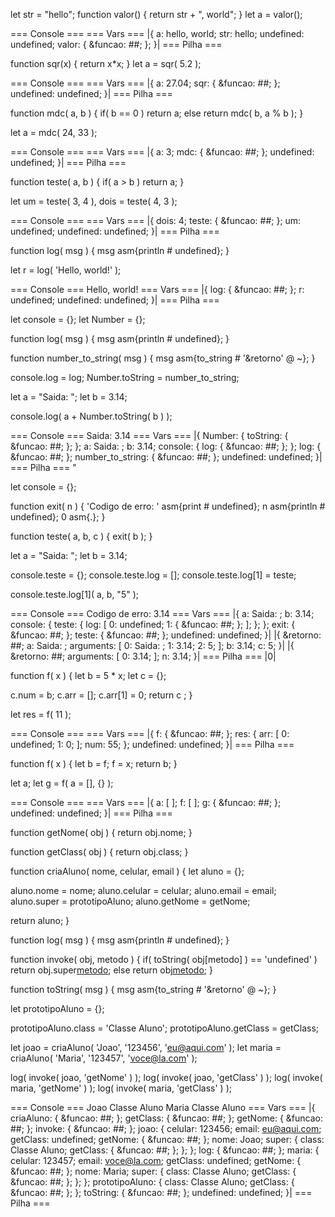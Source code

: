 let str = "hello";
function valor() { return str + ", world"; }
let a = valor();

=== Console ===
=== Vars ===
|{ a: hello, world; str: hello; undefined: undefined; valor: { &funcao: ##; }; }|
=== Pilha ===

function sqr(x) { return x\*x; }
let a = sqr( 5.2 );

=== Console ===
=== Vars ===
|{ a: 27.04; sqr: { &funcao: ##; }; undefined: undefined; }|
=== Pilha ===

function mdc( a, b ) {
if( b == 0 )
return a;
else
return mdc( b, a % b );
}

let a = mdc( 24, 33 );

=== Console ===
=== Vars ===
|{ a: 3; mdc: { &funcao: ##; }; undefined: undefined; }|
=== Pilha ===

function teste( a, b ) {
if( a > b )
return a;
}

let um = teste( 3, 4 ),
dois = teste( 4, 3 );

=== Console ===
=== Vars ===
|{ dois: 4; teste: { &funcao: ##; }; um: undefined; undefined: undefined; }|
=== Pilha ===

function log( msg ) {
msg asm{println # undefined};
}

let r = log( 'Hello, world!' );

=== Console ===
Hello, world!
=== Vars ===
|{ log: { &funcao: ##; }; r: undefined; undefined: undefined; }|
=== Pilha ===

let console = {};
let Number = {};

function log( msg ) {
msg asm{println # undefined};
}

function number_to_string( msg ) {
msg asm{to_string # '&retorno' @ ~};
}

console.log = log;
Number.toString = number_to_string;

let a = "Saida: ";
let b = 3.14;

console.log( a + Number.toString( b ) );

=== Console ===
Saida: 3.14
=== Vars ===
|{ Number: { toString: { &funcao: ##; }; }; a: Saida: ; b: 3.14; console: { log: { &funcao: ##; }; }; log: { &funcao: ##; }; number_to_string: { &funcao: ##; }; undefined: undefined; }|
=== Pilha ===
"

let console = {};

function exit( n ) {
'Codigo de erro: ' asm{print # undefined};
n asm{println # undefined};
0 asm{.};
}

function teste( a, b, c ) {
exit( b );
}

let a = "Saida: ";
let b = 3.14;

console.teste = {};
console.teste.log = [];
console.teste.log[1] = teste;

console.teste.log[1]( a, b, "5" );

=== Console ===
Codigo de erro: 3.14
=== Vars ===
|{ a: Saida: ; b: 3.14; console: { teste: { log: [ 0: undefined; 1: { &funcao: ##; }; ]; }; }; exit: { &funcao: ##; }; teste: { &funcao: ##; }; undefined: undefined; }|
|{ &retorno: ##; a: Saida: ; arguments: [ 0: Saida: ; 1: 3.14; 2: 5; ]; b: 3.14; c: 5; }|
|{ &retorno: ##; arguments: [ 0: 3.14; ]; n: 3.14; }|
=== Pilha ===
|0|

function f( x ) {
let b = 5 \* x;
let c = {};

c.num = b;
c.arr = [];
c.arr[1] = 0;
return c ;
}

let res = f( 11 );

=== Console ===
=== Vars ===
|{ f: { &funcao: ##; }; res: { arr: [ 0: undefined; 1: 0; ]; num: 55; }; undefined: undefined; }|
=== Pilha ===

function f( x ) {
let b = f;
f = x;
return b;
}

let a;
let g = f( a = [], {} );

=== Console ===
=== Vars ===
|{ a: [ ]; f: [ ]; g: { &funcao: ##; }; undefined: undefined; }|
=== Pilha ===

function getNome( obj ) { return obj.nome; }

function getClass( obj ) { return obj.class; }

function criaAluno( nome, celular, email ) {
let aluno = {};

aluno.nome = nome;
aluno.celular = celular;
aluno.email = email;
aluno.super = prototipoAluno;
aluno.getNome = getNome;

return aluno;
}

function log( msg ) {
msg asm{println # undefined};
}

function invoke( obj, metodo ) {
if( toString( obj[metodo] ) == 'undefined' )
return obj.super[metodo](obj.super);
else
return obj[metodo](obj);
}

function toString( msg ) {
msg asm{to_string # '&retorno' @ ~};
}

let prototipoAluno = {};

prototipoAluno.class = 'Classe Aluno';
prototipoAluno.getClass = getClass;

let joao = criaAluno( 'Joao', '123456', 'eu@aqui.com' );
let maria = criaAluno( 'Maria', '123457', 'voce@la.com' );

log( invoke( joao, 'getNome' ) );
log( invoke( joao, 'getClass' ) );
log( invoke( maria, 'getNome' ) );
log( invoke( maria, 'getClass' ) );

=== Console ===
Joao
Classe Aluno
Maria
Classe Aluno
=== Vars ===
|{ criaAluno: { &funcao: ##; }; getClass: { &funcao: ##; }; getNome: { &funcao: ##; }; invoke: { &funcao: ##; }; joao: { celular: 123456; email: eu@aqui.com; getClass: undefined; getNome: { &funcao: ##; }; nome: Joao; super: { class: Classe Aluno; getClass: { &funcao: ##; }; }; }; log: { &funcao: ##; }; maria: { celular: 123457; email: voce@la.com; getClass: undefined; getNome: { &funcao: ##; }; nome: Maria; super: { class: Classe Aluno; getClass: { &funcao: ##; }; }; }; prototipoAluno: { class: Classe Aluno; getClass: { &funcao: ##; }; }; toString: { &funcao: ##; }; undefined: undefined; }|
=== Pilha ===
